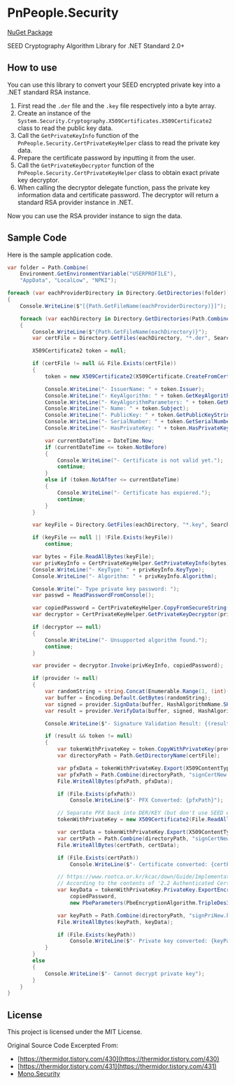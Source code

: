 # PnPeople.Security

[NuGet Package](https://www.nuget.org/packages/PnPeople.Security/)

SEED Cryptography Algorithm Library for .NET Standard 2.0+

## How to use

You can use this library to convert your SEED encrypted private key into a .NET standard RSA instance.

1. First read the `.der` file and the `.key` file respectively into a byte array.
1. Create an instance of the `System.Security.Cryptography.X509Certificates.X509Certificate2` class to read the public key data.
1. Call the `GetPrivateKeyInfo` function of the `PnPeople.Security.CertPrivateKeyHelper` class to read the private key data.
1. Prepare the certificate password by inputting it from the user.
1. Call the `GetPrivateKeyDecryptor` function of the `PnPeople.Security.CertPrivateKeyHelper` class to obtain exact private key decryptor.
1. When calling the decryptor delegate function, pass the private key information data and certificate password. The decryptor will return a standard RSA provider instance in .NET.

Now you can use the RSA provider instance to sign the data.

## Sample Code

Here is the sample application code.

```csharp
var folder = Path.Combine(
    Environment.GetEnvironmentVariable("USERPROFILE"),
    "AppData", "LocalLow", "NPKI");

foreach (var eachProviderDirectory in Directory.GetDirectories(folder))
{
    Console.WriteLine($"[{Path.GetFileName(eachProviderDirectory)}]");

    foreach (var eachDirectory in Directory.GetDirectories(Path.Combine(eachProviderDirectory, "USER")))
    {
        Console.WriteLine($"{Path.GetFileName(eachDirectory)}");
        var certFile = Directory.GetFiles(eachDirectory, "*.der", SearchOption.TopDirectoryOnly).FirstOrDefault();

        X509Certificate2 token = null;

        if (certFile != null && File.Exists(certFile))
        {
            token = new X509Certificate2(X509Certificate.CreateFromCertFile(certFile));

            Console.WriteLine("- IssuerName: " + token.Issuer);
            Console.WriteLine("- KeyAlgorithm: " + token.GetKeyAlgorithm());
            Console.WriteLine("- KeyAlgorithmParameters: " + token.GetKeyAlgorithmParametersString());
            Console.WriteLine("- Name: " + token.Subject);
            Console.WriteLine("- PublicKey: " + token.GetPublicKeyString());
            Console.WriteLine("- SerialNumber: " + token.GetSerialNumberString());
            Console.WriteLine("- HasPrivateKey: " + token.HasPrivateKey);

            var currentDateTime = DateTime.Now;
            if (currentDateTime <= token.NotBefore)
            {
                Console.WriteLine("- Certificate is not valid yet.");
                continue;
            }
            else if (token.NotAfter <= currentDateTime)
            {
                Console.WriteLine("- Certificate has expiered.");
                continue;
            }
        }

        var keyFile = Directory.GetFiles(eachDirectory, "*.key", SearchOption.TopDirectoryOnly).FirstOrDefault();

        if (keyFile == null || !File.Exists(keyFile))
            continue;

        var bytes = File.ReadAllBytes(keyFile);
        var privKeyInfo = CertPrivateKeyHelper.GetPrivateKeyInfo(bytes);
        Console.WriteLine("- KeyType: " + privKeyInfo.KeyType);
        Console.WriteLine("- Algorithm: " + privKeyInfo.Algorithm);

        Console.Write("- Type private key password: ");
        var passwd = ReadPasswordFromConsole();

        var copiedPassword = CertPrivateKeyHelper.CopyFromSecureString(passwd);
        var decryptor = CertPrivateKeyHelper.GetPrivateKeyDecryptor(privKeyInfo);

        if (decryptor == null)
        {
            Console.WriteLine("- Unsupported algorithm found.");
            continue;
        }

        var provider = decryptor.Invoke(privKeyInfo, copiedPassword);

        if (provider != null)
        {
            var randomString = string.Concat(Enumerable.Range(1, (int)(Math.Abs(DateTime.Now.Ticks) % 9)).Select(x => Guid.NewGuid().ToString("n")));
            var buffer = Encoding.Default.GetBytes(randomString);
            var signed = provider.SignData(buffer, HashAlgorithmName.SHA1, RSASignaturePadding.Pkcs1);
            var result = provider.VerifyData(buffer, signed, HashAlgorithmName.SHA1, RSASignaturePadding.Pkcs1);

            Console.WriteLine($"- Signature Validation Result: {(result ? "Valid" : "Invalid")}");

            if (result && token != null)
            {
                var tokenWithPrivateKey = token.CopyWithPrivateKey(provider);
                var directoryPath = Path.GetDirectoryName(certFile);

                var pfxData = tokenWithPrivateKey.Export(X509ContentType.Pfx, passwd);
                var pfxPath = Path.Combine(directoryPath, "signCertNew.pfx");
                File.WriteAllBytes(pfxPath, pfxData);

                if (File.Exists(pfxPath))
                    Console.WriteLine($"- PFX Converted: {pfxPath}");

                // Separate PFX back into DER/KEY (but don't use SEED encryption)
                tokenWithPrivateKey = new X509Certificate2(File.ReadAllBytes(pfxPath), passwd, X509KeyStorageFlags.Exportable);

                var certData = tokenWithPrivateKey.Export(X509ContentType.Cert);
                var certPath = Path.Combine(directoryPath, "signCertNew.der");
                File.WriteAllBytes(certPath, certData);

                if (File.Exists(certPath))
                    Console.WriteLine($"- Certificate converted: {certPath}");

                // https://www.rootca.or.kr/kcac/down/Guide/Implementation_Guideline_for_Safe_Usage_of_Accredited_Certificate_using_bio_information_in_Smart_phone.pdf
                // According to the contents of '2.2 Authenticated Certificate Digital Signature Creation Information Storage Plan' of the above document, IterationCount seems to be promised to 2048.
                var keyData = tokenWithPrivateKey.PrivateKey.ExportEncryptedPkcs8PrivateKey(
                    copiedPassword,
                    new PbeParameters(PbeEncryptionAlgorithm.TripleDes3KeyPkcs12, HashAlgorithmName.SHA1, 2048));

                var keyPath = Path.Combine(directoryPath, "signPriNew.key");
                File.WriteAllBytes(keyPath, keyData);

                if (File.Exists(keyPath))
                    Console.WriteLine($"- Private key converted: {keyPath}");
            }
        }
        else
        {
            Console.WriteLine($"- Cannot decrypt private key");
        }
    }
}
```

## License

This project is licensed under the MIT License.

Original Source Code Excerpted From:

- [https://thermidor.tistory.com/430](https://thermidor.tistory.com/430)
- [https://thermidor.tistory.com/431](https://thermidor.tistory.com/431)
- [Mono.Security](https://github.com/mono/mono/tree/5d2e3bc3b3c8184d35b2f7801e88d96470d367c4/mcs/class/Mono.Security)
